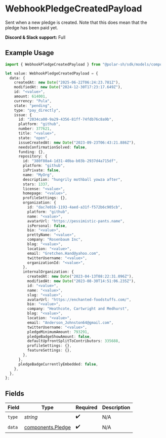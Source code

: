 # WebhookPledgeCreatedPayload

Sent when a new pledge is created. Note that this does mean that the pledge has been paid yet.

**Discord & Slack support:** Full

## Example Usage

```typescript
import { WebhookPledgeCreatedPayload } from "@polar-sh/sdk/models/components";

let value: WebhookPledgeCreatedPayload = {
  data: {
    createdAt: new Date("2025-06-22T06:24:23.781Z"),
    modifiedAt: new Date("2024-12-30T17:23:17.649Z"),
    id: "<value>",
    amount: 614001,
    currency: "Pula",
    state: "pending",
    type: "pay_directly",
    issue: {
      id: "2034ca00-9a29-4356-81ff-74fdb76c8a9b",
      platform: "github",
      number: 377621,
      title: "<value>",
      state: "open",
      issueCreatedAt: new Date("2023-09-23T06:43:21.886Z"),
      needsConfirmationSolved: false,
      funding: {},
      repository: {
        id: "380f80a4-1d31-40ba-b03b-2937d4a715df",
        platform: "github",
        isPrivate: false,
        name: "MyOrg",
        description: "hungrily mothball yowza after",
        stars: 1337,
        license: "<value>",
        homepage: "<value>",
        profileSettings: {},
        organization: {
          id: "dac7e016-1193-4aed-a31f-f572b6c905cb",
          platform: "github",
          name: "<value>",
          avatarUrl: "https://pessimistic-pants.name",
          isPersonal: false,
          bio: "<value>",
          prettyName: "<value>",
          company: "Rosenbaum Inc",
          blog: "<value>",
          location: "<value>",
          email: "Gretchen.Hand@yahoo.com",
          twitterUsername: "<value>",
          organizationId: "<value>",
        },
        internalOrganization: {
          createdAt: new Date("2023-04-13T08:22:31.096Z"),
          modifiedAt: new Date("2023-08-30T14:51:06.235Z"),
          id: "<value>",
          name: "<value>",
          slug: "<value>",
          avatarUrl: "https://enchanted-foodstuffs.com/",
          bio: "<value>",
          company: "Heathcote, Cartwright and Medhurst",
          blog: "<value>",
          location: "<value>",
          email: "Anderson_Johnston64@gmail.com",
          twitterUsername: "<value>",
          pledgeMinimumAmount: 793291,
          pledgeBadgeShowAmount: false,
          defaultUpfrontSplitToContributors: 335688,
          profileSettings: {},
          featureSettings: {},
        },
      },
      pledgeBadgeCurrentlyEmbedded: false,
    },
  },
};
```

## Fields

| Field                                                  | Type                                                   | Required                                               | Description                                            |
| ------------------------------------------------------ | ------------------------------------------------------ | ------------------------------------------------------ | ------------------------------------------------------ |
| `type`                                                 | *string*                                               | :heavy_check_mark:                                     | N/A                                                    |
| `data`                                                 | [components.Pledge](../../models/components/pledge.md) | :heavy_check_mark:                                     | N/A                                                    |